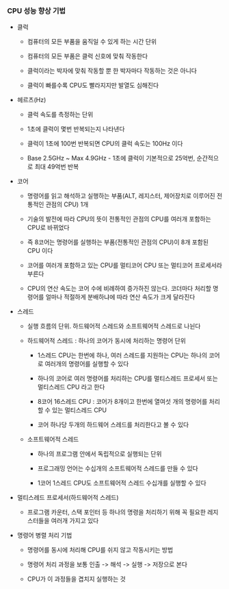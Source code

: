### CPU 성능 향상 기법

* 클럭

    - 컴퓨터의 모든 부품을 움직일 수 있게 하는 시간 단위

    - 컴퓨터의 모든 부품은 클럭 신호에 맞춰 작동한다

    - 클럭이라는 박자에 맞춰 작동할 뿐 한 박자마다 작동하는 것은 아니다

    - 클럭이 빠를수록 CPU도 빨라지지만 발열도 심해진다

* 헤르츠(Hz)

    - 클럭 속도를 측정하는 단위

    - 1초에 클럭이 몇번 반복되는지 나타낸다

    - 클럭이 1초에 100번 반복되면 CPU의 클럭 속도는 100Hz 이다

    - Base 2.5GHz ~ Max 4.9GHz - 1초에 클럭이 기본적으로 25억번, 순간적으로 최대 49억번 반복

* 코어

    - 명령어를 읽고 해석하고 실행하는 부품(ALT, 레지스터, 제어장치로 이루어진 전통적인 관점의 CPU) 1개

    - 기술의 발전에 따라 CPU의 뜻이 전통적인 관점의 CPU를 여러개 포함하는 CPU로 바뀌었다

    - 즉 8코어는 명령어를 실행하는 부품(전통적인 관점의 CPU)이 8개 포함된 CPU 이다

    - 코어를 여러개 포함하고 있는 CPU를 멀티코어 CPU 또는 멀티코어 프로세서라 부른다

    - CPU의 연산 속도는 코어 수에 비례하여 증가하진 않는다. 코더마다 처리할 명령어를 얼마나 적절하게 분배하냐에 따라 연산 속도가 크게 달라진다

* 스레드

    - 실행 흐름의 단위. 하드웨어적 스레드와 소프트웨어적 스레드로 나뉜다

    - 하드웨어적 스레드 : 하나의 코어가 동시에 처리하는 명령어 단위

        - 1스레드 CPU는 한번에 하나, 여러 스레드를 지원하는 CPU는 하나의 코어로 여러개의 명령어를 실행할 수 있다

        - 하나의 코어로 여러 명령어를 처리하는 CPU를 멀티스레드 프로세서 또는 멀티스레드 CPU 라고 한다

        - 8코어 16스레드 CPU : 코어가 8개이고 한번에 열여섯 개의 명령어를 처리할 수 있는 멀티스레드 CPU

        - 코어 하나당 두개의 하드웨어 스레드를 처리한다고 볼 수 있다


    - 소프트웨어적 스레드

        - 하나의 프로그램 안에서 독립적으로 실행되는 단위
     
        - 프로그래밍 언어는 수십개의 소프트웨어적 스레드를 만들 수 있다

        - 1코어 1스레드 CPU도 소프트웨어적 스레드 수십개를 실행할 수 있다


* 멀티스레드 프로세서(하드웨어적 스레드)

    - 프로그램 카운터, 스택 포인터 등 하나의 명령을 처리하기 위해 꼭 필요한 레지스터들을 여러개 가지고 있다

* 명령어 병렬 처리 기법

    - 명령어를 동시에 처리해 CPU를 쉬지 않고 작동시키는 방법

    - 명령어 처리 과정을 보통 인출 -> 해석 -> 실행 -> 저장으로 본다

    - CPU가 이 과정들을 겹치지 실행하는 것
